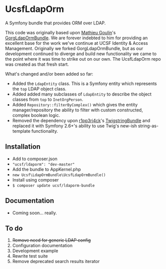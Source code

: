 # UcsfLdapOrm

A Symfony bundle that provides ORM over LDAP.

This code was originally based upon <a href="https://github.com/matgou">Mathieu Goulin</a>'s <a href="https://github.com/matgou/GorgLdapOrmBundle">GorgLdapOrmBundle</a>. We are forever indebted to him for providing an excellent base for the work we've continue at UCSF Identity & Access Management. Originally we forked GorgLdapOrmBundle, but as our development continued to diverge and build new functionality we came to the point where it was time to strike out on our own. The UcsfLdapOrm repo was created as that fresh start.

What's changed and/or been added so far:

* Added the <code>LdapEntity</code> class. This is a Symfony entity which represents the <code>top</code> LDAP object class.
* Added added many subclasses of <code>LdapEntity</code> to describe the object classes from <code>top</code> to  <code>InetOrgPerson</code>.
* Added <code>Repository::filterByComplex()</code> which gives the entity manager/repository the ability to filter with custom constructed, complex boolean logic.
* Removed the dependency upon <a href="https://github.com/r1pp3rj4ck">r1pp3rj4ck</a>'s <a href="https://github.com/r1pp3rj4ck/TwigstringBundle">TwigstringBundle</a> and replaced it with Symfony 2.6+'s ability to use Twig's new-ish string-as-template functionality.

## Installation

* Add to composer.json
 * <code>"ucsf/ldaporm": "dev-master"</code>
* Add the bundle to AppKernel.php
 * <code>new Ucsf\LdapOrmBundle\UcsfLdapOrmBundle()</code>
* Install using composer
 * <code>$ composer update ucsf/ldaporm-bundle</code>

## Documentation

* Coming soon... really.

## To do

1. ~~Remove need for generic LDAP config~~
2. Configuration documentation
3. Development example
4. Rewrite test suite
5. Remove deprecated search results iterator